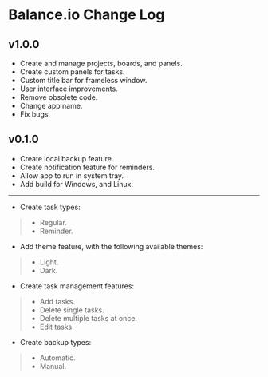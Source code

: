 # Balance.io Change Log

## v1.0.0
- Create and manage projects, boards, and panels.
- Create custom panels for tasks.
- Custom title bar for frameless window.
- User interface improvements.
- Remove obsolete code.
- Change app name.
- Fix bugs.

## v0.1.0
- Create local backup feature.
- Create notification feature for reminders.
- Allow app to run in system tray.
- Add build for Windows, and Linux.
-----
- Create task types:
> - Regular.
> - Reminder.
- Add theme feature, with the following available themes:
> - Light.
> - Dark.
- Create task management features:
> - Add tasks.
> - Delete single tasks.
> - Delete multiple tasks at once.
> - Edit tasks.
- Create backup types:
> - Automatic.
> - Manual.
